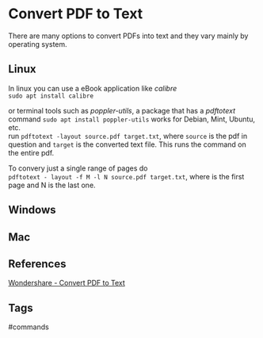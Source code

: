 # Convert PDF to Text 

There are many options to convert PDFs into text and they vary mainly by operating system.  
## Linux
In linux you can use a eBook application like *calibre*  
`sudo apt install calibre`  

or terminal tools such as *poppler-utils*, a package that has a *pdftotext* command
`sudo apt install poppler-utils` works for Debian, Mint, Ubuntu, etc.  
run `pdftotext -layout source.pdf target.txt`, where `source` is the pdf in question and `target` is the converted text file. This runs the command on the entire pdf.

To convery just a single range of pages do  
`pdftotext - layout -f M -l N source.pdf target.txt`, where  is the first page and N is the last one.  

## Windows

## Mac

## References
[Wondershare - Convert PDF to Text](https://pdf.wondershare.com/pdf-knowledge/pdf-to-text-linux.html)  

## Tags
#commands
